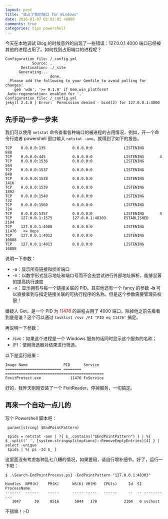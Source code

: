 ```yaml
---
layout: post
title: "谁占了我的端口 for Windows"
date: 2016-01-07 02:01:01 +0800
comments: true
categories: tips powershell
---
```


今天在本地调试 Blog 的时候意外的出现了一些错误：127.0.0.1 4000 端口已经被其他的进程占用了。如何找到占用端口的进程呢？

<!--more-->

```shell
Configuration file: /_config.yml
            Source: .
       Destination: ./_site
      Generating...
                    done.
  Please add the following to your Gemfile to avoid polling for changes:
    gem 'wdm', '>= 0.1.0' if Gem.win_platform?
 Auto-regeneration: enabled for '.'
Configuration file: /_config.yml
jekyll 2.4.0 | Error:  Permission denied - bind(2) for 127.0.0.1:4000
```

## 先手动一步一步来

我们可以使用 `netstat` 命令查看各种端口的被进程的占用情况，例如，开一个命令行或者 powershell 窗口输入 `netstat -ano`。就得到了如下的报告。

```shell
TCP    0.0.0.0:135            0.0.0.0:0              LISTENING       888
TCP    0.0.0.0:445            0.0.0.0:0              LISTENING       4
TCP    0.0.0.0:1536           0.0.0.0:0              LISTENING       564
TCP    0.0.0.0:1537           0.0.0.0:0              LISTENING       848
TCP    0.0.0.0:1538           0.0.0.0:0              LISTENING       1416
TCP    0.0.0.0:1539           0.0.0.0:0              LISTENING       1892
TCP    0.0.0.0:1540           0.0.0.0:0              LISTENING       732
TCP    0.0.0.0:1569           0.0.0.0:0              LISTENING       724
TCP    0.0.0.0:5357           0.0.0.0:0              LISTENING       4
TCP    127.0.0.1:1575         127.0.0.1:48303        ESTABLISHED     2104
TCP    127.0.0.1:4000         0.0.0.0:0              LISTENING       11476   <= Oops
TCP    127.0.0.1:4012         0.0.0.0:0              LISTENING       10888
TCP    127.0.0.1:4013         0.0.0.0:0              LISTENING       10888
```

说明一下参数：

* -a：显示所有链接和侦听端口
* -n：以数字形式显示地址和端口号而不会去尝试进行外部地址解析，能够显著的提高执行速度
* -o：显示拥有与每一个链接关联的 PID。其实他还有一个 fancy 的参数 **-b** 可以直接拿到与指定链接关联的可执行程序的名称。但是这个参数需要管理员权限！

嫌疑人 Get，是一个 PID 为 <span style="color:#cf0000">11476</span> 的进程占用了 4000 端口，除掉他之前先看看到底是谁？这个可以通过 `tasklist /svc /FI "PID eq 11476"` 搞定。

再说明一下参数：

* /svc：如果这个进程是一个 Windows 服务的话同时显示这个服务的名称；
* /FI：使用筛选器对结果进行筛选。

以下是运行结果：

```shell
Image Name                PID      Service
========================= ======== ============================================
FoxitProtect.exe             11476 FxService
```

好的，我昨天刚刚安装了一个 FixitReader。停掉服务，一切搞定。

## 再来一个自动一点儿的

写个 Powershell 脚本吧：

```shell
 param([string] $EndPointPattern)

 $pids = netstat -aon | ?{ $_.contains("$EndPointPattern") } | %{ $_.split(' ', [system.stringsplitoptions]::RemoveEmptyEntries)[4] } | select -unique
 $pids | %{ ps -Id $_ }
```

这里面没有考虑各种乱七八糟的情况，如果要用，请自行增补细节。好了，运行一下吧：

```shell
$ .\Search-EndPointProcess.ps1 -EndPointPattern "127.0.0.1:48303"

Handles  NPM(K)    PM(K)      WS(K) VM(M)   CPU(s)     Id  SI ProcessName
-------  ------    -----      ----- -----   ------     --  -- -----------
   1047      30     8516       5044   178            2104   0 svchost
```

不错嘛！:-D